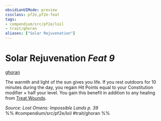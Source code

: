 ```yaml
---
obsidianUIMode: preview
cssclass: pf2e,pf2e-feat
tags:
- compendium/src/pf2e/loil
- trait/ghoran
aliases: ["Solar Rejuvenation"]
---
```

# Solar Rejuvenation  *Feat 9*  
[ghoran](ghoran-loil.md "Ghoran Ancestry & Heritage Trait")  


The warmth and light of the sun gives you life. If you rest outdoors for 10 minutes during the day, you regain Hit Points equal to your Constitution modifier × half your level. You gain this benefit in addition to any healing from [Treat Wounds](treat-wounds.md).

*Source: Lost Omens: Impossible Lands p. 39*  
%% #compendium/src/pf2e/loil #trait/ghoran %%